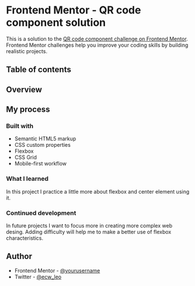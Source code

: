 # Frontend Mentor - QR code component solution

This is a solution to the [QR code component challenge on Frontend Mentor](https://www.frontendmentor.io/challenges/qr-code-component-iux_sIO_H). Frontend Mentor challenges help you improve your coding skills by building realistic projects. 

## Table of contents



## Overview

## My process

### Built with

- Semantic HTML5 markup
- CSS custom properties
- Flexbox
- CSS Grid
- Mobile-first workflow

### What I learned

In this project I practice a little more about flexbox and center element using it.


### Continued development

In future projects I want to focus more in creating more complex web desing. Adding difficulty will help me to make a better use of flexbox characteristics.

## Author

- Frontend Mentor - [@yourusername](https://www.frontendmentor.io/profile/yourusername)
- Twitter - [@ecw_leo](https://twitter.com/ecw_leo)

